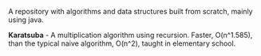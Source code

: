 A repository with algorithms and data structures built from scratch, mainly using java.

**Karatsuba** - A multiplication algorithm using recursion. Faster, O(n^1.585), than the typical naive algorithm, O(n^2), taught in elementary school.